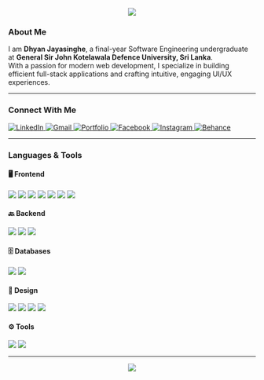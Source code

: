 <p align="center">
  <img src="https://capsule-render.vercel.app/api?type=waving&color=0:36BCF7,100:9254C8&height=120&section=header&fontSize=30&fontAlignY=35&descAlignY=55&descAlign=65"/>
</p>

### About Me

I am **Dhyan Jayasinghe**, a final-year Software Engineering undergraduate at **General Sir John Kotelawala Defence University, Sri Lanka**.  
With a passion for modern web development, I specialize in building efficient full-stack applications and crafting intuitive, engaging UI/UX experiences.

---

### Connect With Me

<p align="left">
  <a href="https://www.linkedin.com/in/dhyan-jayasinghe-697324228/" target="_blank">
    <img alt="LinkedIn" src="https://img.shields.io/badge/LinkedIn-%230077B5.svg?style=for-the-badge&logo=linkedin&logoColor=white"/>
  </a>
  <a href="mailto:dhyan.bhashitha.jayasinghe@gmail.com" target="_blank">
    <img alt="Gmail" src="https://img.shields.io/badge/Email-D14836?style=for-the-badge&logo=gmail&logoColor=white"/>
  </a>
  <a href="https://dhyanbhashitha.netlify.app/" target="_blank">
    <img alt="Portfolio" src="https://dhyanbhashitha.netlify.app/favicon.ico"/>
  </a>
  <a href="https://www.facebook.com/share/16qzJcXTjV/" target="_blank">
    <img alt="Facebook" src="https://img.shields.io/badge/Facebook-1877F2?style=for-the-badge&logo=facebook&logoColor=white"/>
  </a>
  <a href="https://www.instagram.com/dhyan_b_sh?igsh=amxxdTRmNTk4MW9s" target="_blank">
    <img alt="Instagram" src="https://img.shields.io/badge/Instagram-E4405F?style=for-the-badge&logo=instagram&logoColor=white"/>
  </a>
  <a href="https://www.behance.net/dhyanbhashitha" target="_blank">
    <img alt="Behance" src="https://img.shields.io/badge/Behance-0057FF?style=for-the-badge&logo=behance&logoColor=white"/>
  </a>
</p>

---

### Languages & Tools

#### 🖥️ Frontend
<p>
  <img src="https://img.shields.io/badge/React-20232A?style=for-the-badge&logo=react&logoColor=61DAFB"/>
  <img src="https://img.shields.io/badge/TailwindCSS-06B6D4?style=for-the-badge&logo=tailwind-css&logoColor=white"/>
  <img src="https://img.shields.io/badge/Vite-646CFF?style=for-the-badge&logo=vite&logoColor=white"/>
  <img src="https://img.shields.io/badge/HTML5-E34F26?style=for-the-badge&logo=html5&logoColor=white"/>
  <img src="https://img.shields.io/badge/SCSS-CC6699?style=for-the-badge&logo=sass&logoColor=white"/>
  <img src="https://img.shields.io/badge/JavaScript-F7DF1E?style=for-the-badge&logo=javascript&logoColor=black"/>
  <img src="https://img.shields.io/badge/TypeScript-3178C6?style=for-the-badge&logo=typescript&logoColor=white"/>
</p>

#### 🔙 Backend
<p>
  <img src="https://img.shields.io/badge/Python-3776AB?style=for-the-badge&logo=python&logoColor=white"/>
  <img src="https://img.shields.io/badge/Node.js-339933?style=for-the-badge&logo=nodedotjs&logoColor=white"/>
  <img src="https://img.shields.io/badge/SpringBoot-6DB33F?style=for-the-badge&logo=springboot&logoColor=white"/>
</p>

#### 🗄️ Databases
<p>
  <img src="https://img.shields.io/badge/MySQL-4479A1?style=for-the-badge&logo=mysql&logoColor=white"/>
  <img src="https://img.shields.io/badge/MongoDB-47A248?style=for-the-badge&logo=mongodb&logoColor=white"/>
</p>

#### 🎨 Design
<p>
  <img src="https://img.shields.io/badge/Figma-F24E1E?style=for-the-badge&logo=figma&logoColor=white"/>
  <img src="https://img.shields.io/badge/Adobe%20Illustrator-FF9A00?style=for-the-badge&logo=adobe-illustrator&logoColor=white"/>
  <img src="https://img.shields.io/badge/Adobe%20Photoshop-31A8FF?style=for-the-badge&logo=adobe-photoshop&logoColor=white"/>
  <img src="https://img.shields.io/badge/Canva-00C4CC?style=for-the-badge&logo=canva&logoColor=white"/>
</p>

#### ⚙️ Tools
<p>
  <img src="https://img.shields.io/badge/Git-F05032?style=for-the-badge&logo=git&logoColor=white"/>
  <img src="https://img.shields.io/badge/Postman-FF6C37?style=for-the-badge&logo=postman&logoColor=white"/>
</p>

---

<p align="center">
  <img src="https://capsule-render.vercel.app/api?type=waving&color=0:36BCF7,100:9254C8&height=120&section=footer"/>
</p>
